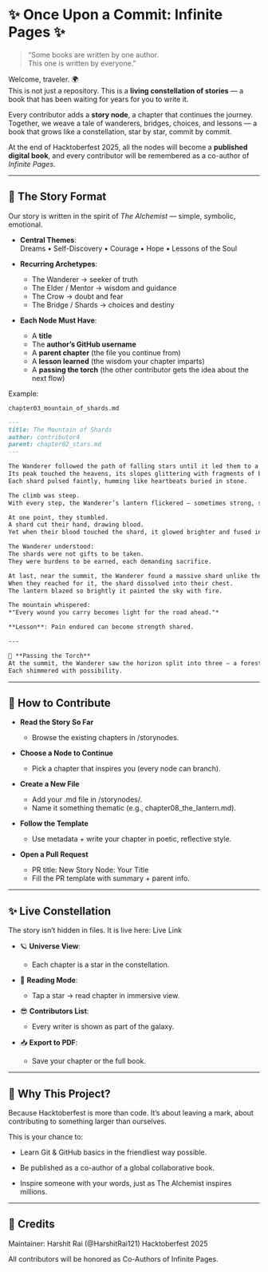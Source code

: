 # ✨ Once Upon a Commit: Infinite Pages ✨

> “Some books are written by one author.  
> This one is written by everyone.”

Welcome, traveler. 🌍  
This is not just a repository. This is a **living constellation of stories** — a book that has been waiting for years for you to write it.  

Every contributor adds a **story node**, a chapter that continues the journey.  
Together, we weave a tale of wanderers, bridges, choices, and lessons — a book that grows like a constellation, star by star, commit by commit.  

At the end of Hacktoberfest 2025, all the nodes will become a **published digital book**, and every contributor will be remembered as a co-author of *Infinite Pages*.  

---

## 🌟 The Story Format

Our story is written in the spirit of *The Alchemist* — simple, symbolic, emotional.

- **Central Themes**:  
  Dreams • Self-Discovery • Courage • Hope • Lessons of the Soul

- **Recurring Archetypes**:  
  - The Wanderer → seeker of truth  
  - The Elder / Mentor → wisdom and guidance  
  - The Crow → doubt and fear  
  - The Bridge / Shards → choices and destiny  

- **Each Node Must Have**:
  - A **title**
  - The **author’s GitHub username**
  - A **parent chapter** (the file you continue from)
  - A **lesson learned** (the wisdom your chapter imparts)
  - A **passing the torch** (the other contributor gets the idea about the next flow) 


Example:

```
chapter03_mountain_of_shards.md
```

```markdown
---
title: The Mountain of Shards
author: contributor4
parent: chapter02_stars.md
---

The Wanderer followed the path of falling stars until it led them to a mountain.  
Its peak touched the heavens, its slopes glittering with fragments of broken constellations.  
Each shard pulsed faintly, humming like heartbeats buried in stone.  

The climb was steep.  
With every step, the Wanderer’s lantern flickered — sometimes strong, sometimes weak, as though the mountain tested their resolve.  

At one point, they stumbled.  
A shard cut their hand, drawing blood.  
Yet when their blood touched the shard, it glowed brighter and fused into the lantern’s flame.  

The Wanderer understood:  
The shards were not gifts to be taken.  
They were burdens to be earned, each demanding sacrifice.  

At last, near the summit, the Wanderer found a massive shard unlike the rest — it glowed with a warmth that felt like a heartbeat.  
When they reached for it, the shard dissolved into their chest.  
The lantern blazed so brightly it painted the sky with fire.  

The mountain whispered:  
*"Every wound you carry becomes light for the road ahead."*  

**Lesson**: Pain endured can become strength shared.  

---

🔮 **Passing the Torch**  
At the summit, the Wanderer saw the horizon split into three — a forest, a river, and a ruined city lit faintly by sparks.  
Each shimmered with possibility.  

```

---

## 🚀 How to Contribute

- **Read the Story So Far**
  
  - Browse the existing chapters in /storynodes.

- **Choose a Node to Continue**
  
  - Pick a chapter that inspires you (every node can branch).

- **Create a New File**

  - Add your .md file in /storynodes/.
  - Name it something thematic (e.g., chapter08_the_lantern.md).

- **Follow the Template**
  
  - Use metadata + write your chapter in poetic, reflective style.

- **Open a Pull Request**

  - PR title: New Story Node: Your Title
  - Fill the PR template with summary + parent info.

---


## ✨ Live Constellation

The story isn’t hidden in files.
It is live here: Live Link

- 🪐 **Universe View**:
  - Each chapter is a star in the constellation.

- 📖 **Reading Mode**:
  - Tap a star → read chapter in immersive view.

- 😎 **Contributors List**:
  - Every writer is shown as part of the galaxy.

- 📥 **Export to PDF**:
  - Save your chapter or the full book.
  
---


## 🧭 Why This Project?

Because Hacktoberfest is more than code.
It’s about leaving a mark, about contributing to something larger than ourselves.

This is your chance to:

- Learn Git & GitHub basics in the friendliest way possible.

- Be published as a co-author of a global collaborative book.

- Inspire someone with your words, just as The Alchemist inspires millions.

---

## 🌌 Credits

Maintainer: Harshit Rai (@HarshitRai121)
Hacktoberfest 2025

All contributors will be honored as Co-Authors of Infinite Pages.
